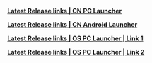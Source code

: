 **[ Latest Release links | CN PC Launcher](https://api-takumi.mihoyo.com/event/download_porter/link/hkrpg_cn/official/pc_default)**

**[ Latest Release links | CN Android Launcher](https://api-takumi.mihoyo.com/event/download_porter/link/hkrpg_cn/official/android_default)**

**[ Latest Release links | OS PC Launcher | Link 1](https://sg-public-api.hoyoverse.com/event/download_porter/link/hkrpg_global/oswebpc/default)**

**[ Latest Release links | OS PC Launcher | Link 2](https://sg-public-api.hoyoverse.com/event/download_porter/trace/hkrpg_global/oswebpc/default?url=https%3A%2F%2Fhsr.hoyoverse.com%2Fen-us%2F%3Futm_source%3DHoYoverse%26utm_medium%3Dproducts)**